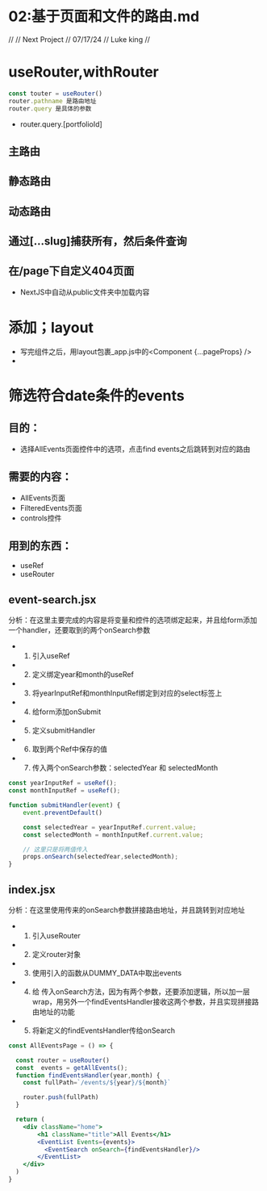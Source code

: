 # 02:基于页面和文件的路由.md

//
// Next Project
// 07/17/24
// Luke king
//

# useRouter,withRouter


``` js
const touter = useRouter()
router.pathname 是路由地址
router.query 是具体的参数
```
- router.query.[portfolioId]

## 主路由
## 静态路由
## 动态路由
## 通过[...slug]捕获所有，然后条件查询
## 在/page下自定义404页面


- NextJS中自动从public文件夹中加载内容

# 添加；layout

- 写完组件之后，用layout包裹_app.js中的<Component {...pageProps} />
- 


# 筛选符合date条件的events

## 目的：
- 	选择AllEvents页面控件中的选项，点击find events之后跳转到对应的路由

## 需要的内容：
- 	AllEvents页面
- 	FilteredEvents页面
- 	controls控件

## 用到的东西：
- 	useRef
- 	useRouter

## event-search.jsx
分析：在这里主要完成的内容是将变量和控件的选项绑定起来，并且给form添加一个handler，还要取到的两个onSearch参数
- 1. 引入useRef
- 2. 定义绑定year和month的useRef
- 3. 将yearInputRef和monthInputRef绑定到对应的select标签上
- 4. 给form添加onSubmit
- 5. 定义submitHandler
- 6. 取到两个Ref中保存的值
- 7. 传入两个onSearch参数：selectedYear 和 selectedMonth

``` jsx
const yearInputRef = useRef();
const monthInputRef = useRef();

function submitHandler(event) {
    event.preventDefault()

    const selectedYear = yearInputRef.current.value;
    const selectedMonth = monthInputRef.current.value;

    // 这里只是将两值传入
    props.onSearch(selectedYear,selectedMonth);
}
```

## index.jsx
分析：在这里使用传来的onSearch参数拼接路由地址，并且跳转到对应地址

- 1. 引入useRouter
- 2. 定义router对象
- 3. 使用引入的函数从DUMMY_DATA中取出events
- 4. 给<EventSearch /> 传入onSearch方法，因为有两个参数，还要添加逻辑，所以加一层wrap，用另外一个findEventsHandler接收这两个参数，并且实现拼接路由地址的功能
- 5. 将新定义的findEventsHandler传给onSearch
<EventSearch onSearch={findEventsHandler}/>

``` jsx
const AllEventsPage = () => {

  const router = useRouter()
  const  events = getAllEvents();
  function findEventsHandler(year,month) {
    const fullPath=`/events/${year}/${month}`

    router.push(fullPath)
  }

  return (
    <div className="home">
        <h1 className="title">All Events</h1>  
        <EventList Events={events}>
          <EventSearch onSearch={findEventsHandler}/>
        </EventList>
    </div>
  )
}
```






